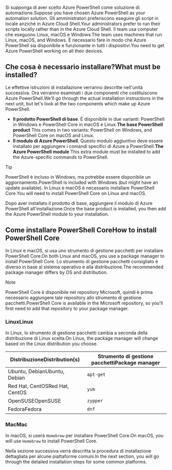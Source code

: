 <span data-ttu-id="93f5c-101">Si supponga di aver scelto Azure PowerShell come soluzione di automazione.</span><span class="sxs-lookup"><span data-stu-id="93f5c-101">Suppose you have chosen Azure PowerShell as your automation solution.</span></span> <span data-ttu-id="93f5c-102">Gli amministratori preferiscono eseguire gli script in locale anziché in Azure Cloud Shell.</span><span class="sxs-lookup"><span data-stu-id="93f5c-102">Your administrators prefer to run their scripts locally rather than in the Azure Cloud Shell.</span></span> <span data-ttu-id="93f5c-103">Il team usa computer che eseguono Linux, macOS e Windows.</span><span class="sxs-lookup"><span data-stu-id="93f5c-103">The team uses machines that run Linux, macOS, and Windows.</span></span> <span data-ttu-id="93f5c-104">È necessario fare in modo che Azure PowerShell sia disponibile e funzionante in tutti i dispositivi.</span><span class="sxs-lookup"><span data-stu-id="93f5c-104">You need to get Azure PowerShell working on all their devices.</span></span> 

## <a name="what-must-be-installed"></a><span data-ttu-id="93f5c-105">Che cosa è necessario installare?</span><span class="sxs-lookup"><span data-stu-id="93f5c-105">What must be installed?</span></span>
<span data-ttu-id="93f5c-106">Le effettive istruzioni di installazione verranno descritte nell'unità successiva. Ora verranno esaminati i due componenti che costituiscono Azure PowerShell.</span><span class="sxs-lookup"><span data-stu-id="93f5c-106">We'll go through the actual installation instructions in the next unit, but let's look at the two components which make up Azure PowerShell.</span></span>

- <span data-ttu-id="93f5c-107">**Il prodotto PowerShell di base**. È disponibile in due varianti: PowerShell in Windows e PowerShell Core in macOS e Linux.</span><span class="sxs-lookup"><span data-stu-id="93f5c-107">**The base PowerShell product** This comes in two variants: PowerShell on Windows, and PowerShell Core on macOS and Linux.</span></span>
- <span data-ttu-id="93f5c-108">**Il modulo di Azure PowerShell**. Questo modulo aggiuntivo deve essere installato per aggiungere i comandi specifici di Azure a PowerShell.</span><span class="sxs-lookup"><span data-stu-id="93f5c-108">**The Azure PowerShell module** This extra module must be installed to add the Azure-specific commands to PowerShell.</span></span>

> [!TIP]
> <span data-ttu-id="93f5c-109">PowerShell è incluso in Windows, ma potrebbe essere disponibile un aggiornamento.</span><span class="sxs-lookup"><span data-stu-id="93f5c-109">PowerShell is included with Windows (but might have an update available).</span></span> <span data-ttu-id="93f5c-110">In Linux e macOS è necessario installare PowerShell Core.</span><span class="sxs-lookup"><span data-stu-id="93f5c-110">You will need to install PowerShell Core on Linux and macOS.</span></span>

<span data-ttu-id="93f5c-111">Dopo aver installato il prodotto di base, aggiungere il modulo di Azure PowerShell all'installazione.</span><span class="sxs-lookup"><span data-stu-id="93f5c-111">Once the base product is installed, you then add the Azure PowerShell module to your installation.</span></span>

## <a name="how-to-install-powershell-core"></a><span data-ttu-id="93f5c-112">Come installare PowerShell Core</span><span class="sxs-lookup"><span data-stu-id="93f5c-112">How to install PowerShell Core</span></span>
<span data-ttu-id="93f5c-113">In Linux e macOS, si usa uno strumento di gestione pacchetti per installare PowerShell Core.</span><span class="sxs-lookup"><span data-stu-id="93f5c-113">On both Linux and macOS, you use a package manager to install PowerShell Core.</span></span> <span data-ttu-id="93f5c-114">Lo strumento di gestione pacchetti consigliato è diverso in base al sistema operativo e alla distribuzione.</span><span class="sxs-lookup"><span data-stu-id="93f5c-114">The recommended package manager differs by OS and distribution.</span></span>

> [!NOTE]
> <span data-ttu-id="93f5c-115">PowerShell Core è disponibile nel repository Microsoft, quindi è prima necessario aggiungere tale repository allo strumento di gestione pacchetti.</span><span class="sxs-lookup"><span data-stu-id="93f5c-115">PowerShell Core is available in the Microsoft repository, so you'll first need to add that repository to your package manager.</span></span>

### <a name="linux"></a><span data-ttu-id="93f5c-116">Linux</span><span class="sxs-lookup"><span data-stu-id="93f5c-116">Linux</span></span>
<span data-ttu-id="93f5c-117">In Linux, lo strumento di gestione pacchetti cambia a seconda della distribuzione di Linux scelta.</span><span class="sxs-lookup"><span data-stu-id="93f5c-117">On Linux, the package manager will change based on the Linux distribution you choose.</span></span>

| <span data-ttu-id="93f5c-118">Distribuzione</span><span class="sxs-lookup"><span data-stu-id="93f5c-118">Distribution(s)</span></span>  | <span data-ttu-id="93f5c-119">Strumento di gestione pacchetti</span><span class="sxs-lookup"><span data-stu-id="93f5c-119">Package manager</span></span> |
|------------------|-----------------|
| <span data-ttu-id="93f5c-120">Ubuntu, Debian</span><span class="sxs-lookup"><span data-stu-id="93f5c-120">Ubuntu, Debian</span></span>   | `apt-get`       |
| <span data-ttu-id="93f5c-121">Red Hat, CentOS</span><span class="sxs-lookup"><span data-stu-id="93f5c-121">Red Hat, CentOS</span></span>  | `yum`           |
| <span data-ttu-id="93f5c-122">OpenSUSE</span><span class="sxs-lookup"><span data-stu-id="93f5c-122">OpenSUSE</span></span>         | `zypper`        |
| <span data-ttu-id="93f5c-123">Fedora</span><span class="sxs-lookup"><span data-stu-id="93f5c-123">Fedora</span></span>           | `dnf`           |

### <a name="mac"></a><span data-ttu-id="93f5c-124">Mac</span><span class="sxs-lookup"><span data-stu-id="93f5c-124">Mac</span></span>
<span data-ttu-id="93f5c-125">In macOS, si userà `Homebrew` per installare PowerShell Core.</span><span class="sxs-lookup"><span data-stu-id="93f5c-125">On macOS, you will use `Homebrew` to install PowerShell Core.</span></span>

<span data-ttu-id="93f5c-126">Nella sezione successiva verrà descritta la procedura di installazione dettagliata per alcune piattaforme comuni.</span><span class="sxs-lookup"><span data-stu-id="93f5c-126">In the next section, you will go through the detailed installation steps for some common platforms.</span></span>